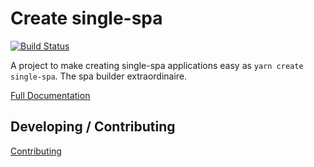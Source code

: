# Create single-spa

[![Build Status](https://travis-ci.com/single-spa/create-single-spa.svg?branch=master)](https://travis-ci.com/single-spa/create-single-spa)

A project to make creating single-spa applications easy as `yarn create single-spa`. The spa builder extraordinaire.

[Full Documentation](https://single-spa.js.org/docs/create-single-spa)

## Developing / Contributing

[Contributing](/CONTRIBUTING.md)
